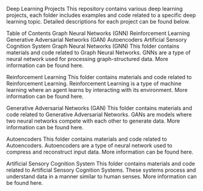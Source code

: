 Deep Learning Projects
This repository contains various deep learning projects, each folder includes examples and code related to a specific deep learning topic. Detailed descriptions for each project can be found below.

Table of Contents
Graph Neural Networks (GNN)
Reinforcement Learning
Generative Adversarial Networks (GAN)
Autoencoders
Artificial Sensory Cognition System
Graph Neural Networks (GNN) <a name="gnn"></a>
This folder contains materials and code related to Graph Neural Networks. GNNs are a type of neural network used for processing graph-structured data. More information can be found here.

Reinforcement Learning <a name="reinforcement-learning"></a>
This folder contains materials and code related to Reinforcement Learning. Reinforcement Learning is a type of machine learning where an agent learns by interacting with its environment. More information can be found here.

Generative Adversarial Networks (GAN) <a name="gan"></a>
This folder contains materials and code related to Generative Adversarial Networks. GANs are models where two neural networks compete with each other to generate data. More information can be found here.

Autoencoders <a name="autoencoders"></a>
This folder contains materials and code related to Autoencoders. Autoencoders are a type of neural network used to compress and reconstruct input data. More information can be found here.

Artificial Sensory Cognition System <a name="artificial-sensory-cognition-system"></a>
This folder contains materials and code related to Artificial Sensory Cognition Systems. These systems process and understand data in a manner similar to human senses. More information can be found here.
